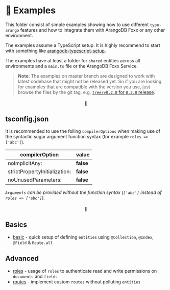 # 🥑 Examples

This folder consist of simple examples showing how to use different `type-arango` features and how to integrate them with ArangoDB Foxx or any other environment.

The examples assume a TypeScript setup. It is highly recommend to start with something like [arangodb-typescript-setup](https://github.com/RienNeVaPlus/arangodb-typescript-setup).

The examples have at least a folder for `shared` entities across all environments and a `main.ts` file or the ArangoDB Foxx Service.

> **Note**: The examples on master branch are designed to work with latest codebase that might not be released yet.
So if you are looking for examples that are compatible with the version you use, just browse the files by the git tag, e.g. [`tree/v0.2.0` for `0.2.0` release](https://github.com/RienNeVaPlus/type-arango/tree/v0.2.0/examples).

<h4 align="center"><sub>🥑</sub></h4>

## tsconfig.json
It is recommended to use the folling `compilerOptions` when making use of the syntactic
 sugar argument function syntax (for example `roles => ['abc']`).


| compilerOption                | value     |
| ----------------------------- | --------- |
| noImplicitAny:                | **false** |
| strictPropertyInitialization: | **false** |
| noUnusedParameters:           | **false** |

*`Arguments` can be provided without the function syntax (`['abc']` instead of `roles => ['abc']`).*

<h4 align="center"><sub>🥑</sub></h4>

## Basics

- [basic](./1-basic) - quick setup of defining `entities` using `@Collection`, `@Index`, `@Field` & `Route.all`

## Advanced

- [roles](./2-roles) - usage of `roles` to authenticate read and write permissions on `documents` and `fields` 
- [routes](./3-routes) - implement custom `routes` without polluting `entities`
